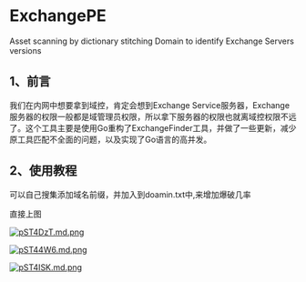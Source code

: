 # ExchangePE
Asset scanning by dictionary stitching Domain to identify Exchange Servers versions

## 1、前言

我们在内网中想要拿到域控，肯定会想到Exchange Service服务器，Exchange服务器的权限一般都是域管理员权限，所以拿下服务器的权限也就离域控权限不远了。这个工具主要是使用Go重构了ExchangeFinder工具，并做了一些更新，减少原工具匹配不全面的问题，以及实现了Go语言的高并发。

## 2、使用教程

可以自己搜集添加域名前缀，并加入到doamin.txt中,来增加爆破几率

直接上图

[![pST4DzT.md.png](/Users/Monster/Desktop/RedTeam/picture/pST4DzT.md.png)](https://imgse.com/i/pST4DzT)

[![pST44W6.md.png](/Users/Monster/Desktop/RedTeam/picture/pST44W6.md.png)](https://imgse.com/i/pST44W6)

[![pST4ISK.md.png](/Users/Monster/Desktop/RedTeam/picture/pST4ISK.md.png)](https://imgse.com/i/pST4ISK)
